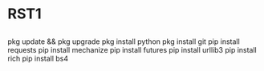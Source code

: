 # RST1

##
pkg update && pkg upgrade
pkg install python
pkg install git
pip install requests
pip install mechanize
pip install futures
pip install urllib3
pip install rich
pip install bs4
